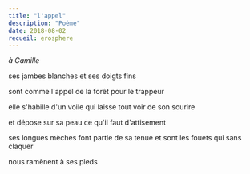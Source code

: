 ```yaml
---
title: "l'appel"
description: "Poème"
date: 2018-08-02
recueil: erosphere
---
```


*à Camille*

ses jambes blanches
et ses doigts fins

sont comme l'appel de la forêt
pour le trappeur

elle s'habille d'un voile
qui laisse tout voir de son sourire

et dépose sur sa peau
ce qu'il faut d'attisement

ses longues mèches font partie de sa tenue
et sont les fouets qui sans claquer

nous ramènent à ses pieds
